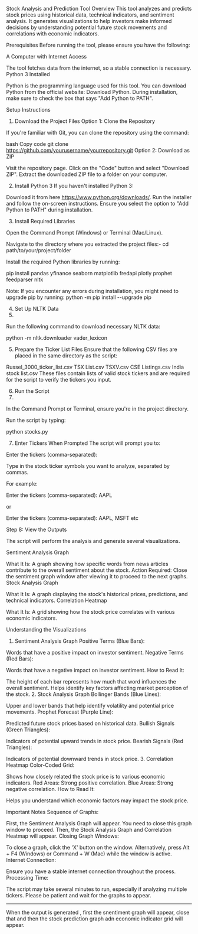 Stock Analysis and Prediction Tool
Overview
This tool analyzes and predicts stock prices using historical data, technical indicators, and sentiment analysis. It generates visualizations to help investors make informed decisions by understanding potential future stock movements and correlations with economic indicators.




Prerequisites
Before running the tool, please ensure you have the following:

A Computer with Internet Access

The tool fetches data from the internet, so a stable connection is necessary.
Python 3 Installed

Python is the programming language used for this tool.
You can download Python from the official website: Download Python.
During installation, make sure to check the box that says "Add Python to PATH".




Setup Instructions
1. Download the Project Files
Option 1: Clone the Repository

If you're familiar with Git, you can clone the repository using the command:

bash
Copy code
git clone https://github.com/yourusername/yourrepository.git
Option 2: Download as ZIP

Visit the repository page.
Click on the "Code" button and select "Download ZIP".
Extract the downloaded ZIP file to a folder on your computer.


2. Install Python 3
If you haven't installed Python 3:

Download it from here https://www.python.org/downloads/.
Run the installer and follow the on-screen instructions.
Ensure you select the option to "Add Python to PATH" during installation.



3. Install Required Libraries

Open the Command Prompt (Windows) or Terminal (Mac/Linux).

Navigate to the directory where you extracted the project files:- cd path/to/your/project/folder



Install the required Python libraries by running:


pip install pandas yfinance seaborn matplotlib fredapi plotly prophet feedparser nltk


Note: If you encounter any errors during installation, you might need to upgrade pip by running: python -m pip install --upgrade pip



4. Set Up NLTK Data
5. 
Run the following command to download necessary NLTK data:

python -m nltk.downloader vader_lexicon



5. Prepare the Ticker List Files
Ensure that the following CSV files are placed in the same directory as the script:

Russel_3000_ticker_list.csv
TSX List.csv
TSXV.csv
CSE Listings.csv
India stock list.csv
These files contain lists of valid stock tickers and are required for the script to verify the tickers you input.



6. Run the Script
7. 
In the Command Prompt or Terminal, ensure you're in the project directory.

Run the script by typing:

python stocks.py



7. Enter Tickers When Prompted
The script will prompt you to:


Enter the tickers (comma-separated):


Type in the stock ticker symbols you want to analyze, separated by commas.

For example:

Enter the tickers (comma-separated): AAPL

or

Enter the tickers (comma-separated): AAPL, MSFT
etc


Step 8: View the Outputs

The script will perform the analysis and generate several visualizations.

Sentiment Analysis Graph

What It Is: A graph showing how specific words from news articles contribute to the overall sentiment about the stock.
Action Required: Close the sentiment graph window after viewing it to proceed to the next graphs.
Stock Analysis Graph

What It Is: A graph displaying the stock's historical prices, predictions, and technical indicators.
Correlation Heatmap

What It Is: A grid showing how the stock price correlates with various economic indicators.




Understanding the Visualizations
1. Sentiment Analysis Graph
Positive Terms (Blue Bars):

Words that have a positive impact on investor sentiment.
Negative Terms (Red Bars):

Words that have a negative impact on investor sentiment.
How to Read It:

The height of each bar represents how much that word influences the overall sentiment.
Helps identify key factors affecting market perception of the stock.
2. Stock Analysis Graph
Bollinger Bands (Blue Lines):

Upper and lower bands that help identify volatility and potential price movements.
Prophet Forecast (Purple Line):

Predicted future stock prices based on historical data.
Bullish Signals (Green Triangles):

Indicators of potential upward trends in stock price.
Bearish Signals (Red Triangles):

Indicators of potential downward trends in stock price.
3. Correlation Heatmap
Color-Coded Grid:

Shows how closely related the stock price is to various economic indicators.
Red Areas: Strong positive correlation.
Blue Areas: Strong negative correlation.
How to Read It:

Helps you understand which economic factors may impact the stock price.




Important Notes
Sequence of Graphs:

First, the Sentiment Analysis Graph will appear.
You need to close this graph window to proceed.
Then, the Stock Analysis Graph and Correlation Heatmap will appear.
Closing Graph Windows:

To close a graph, click the 'X' button on the window.
Alternatively, press Alt + F4 (Windows) or Command + W (Mac) while the window is active.
Internet Connection:

Ensure you have a stable internet connection throughout the process.
Processing Time:

The script may take several minutes to run, especially if analyzing multiple tickers.
Please be patient and wait for the graphs to appear.



--------------------------------------------------------------------------------


When the output is generated , first the snentiment graph will appear, close that and then the stock prediction graph adn economic indicator grid will appear.
























